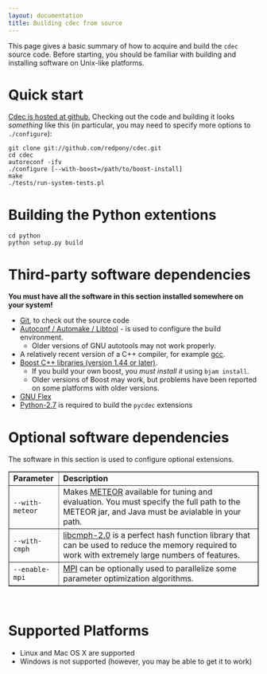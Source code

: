 ```yaml
---
layout: documentation
title: Building cdec from source
---
```

This page gives a basic summary of how to acquire and build the `cdec` source code.  Before starting, you should be familiar with building and installing software on Unix-like platforms.

# Quick start
[Cdec is hosted at github.](http://github.com/redpony/cdec) Checking out the code and building it looks *something* like this (in particular, you may need to specify more options to `./configure`):

    git clone git://github.com/redpony/cdec.git
    cd cdec
    autoreconf -ifv
    ./configure [--with-boost=/path/to/boost-install]
    make
    ./tests/run-system-tests.pl

# Building the Python extentions

    cd python
    python setup.py build

# Third-party software dependencies
**You must have all the software in this section installed somewhere on your system!**

- [Git](http://git-scm.com/), to check out the source code
- [Autoconf / Automake / Libtool](http://www.gnu.org/software/autoconf/) - is used to configure the build environment.
    - Older versions of GNU autotools may not work properly.
- A relatively recent version of a C++ compiler, for example [gcc](http://gcc.gnu.org/).
- [Boost C++ libraries (version 1.44 or later)](http://www.boost.org/).
    - If you build your own boost, you _must install it_ using `bjam install`.
    - Older versions of Boost may work, but problems have been reported on some platforms with older versions.
- [GNU Flex](http://flex.sourceforge.net/)
- [Python-2.7](http://docs.python.org/) is required to build the `pycdec` extensions

# Optional software dependencies
The software in this section is used to configure optional extensions.

<table border="1">
<col width="20%">
<col width="80%">
<tr>
  <td><b>Parameter</b></td>
  <td><b>Description</b></td>
</tr>
<tr>
  <td><code>--with-meteor</code></td>
  <td>Makes <a href="http://www.cs.cmu.edu/~alavie/METEOR/">METEOR</a> available for tuning and evaluation. You must specify the full path to the METEOR jar, and Java must be avialable in your path.</td>
</tr>
<tr>
  <td><code>--with-cmph</code></td>
  <td><a href="http://cmph.sourceforge.net/">libcmph-2.0</a> is a perfect hash function library that can be used to reduce the memory required to work with extremely large numbers of features.</td>
</tr>
<tr>
  <td><code>--enable-mpi</code></td>
  <td><a href="http://www.mpi-forum.org/">MPI</a> can be optionally used to parallelize some parameter optimization algorithms.</td>
</tr>
</table>
<br />

# Supported Platforms

- Linux and Mac OS X are supported
- Windows is not supported (however, you may be able to get it to work)

